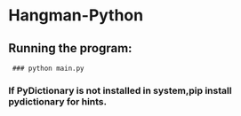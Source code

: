 # Hangman-Python
  ## Running the program:
     ### python main.py
  ### If PyDictionary is not installed in system,pip install pydictionary for hints.
  
